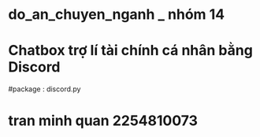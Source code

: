 # do_an_chuyen_nganh _ nhóm 14
# Chatbox trợ lí tài chính cá nhân bằng Discord
#package : discord.py
# tran minh quan 2254810073
